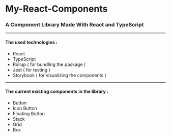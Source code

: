 # My-React-Components
### A Component Library Made With React and TypeScript

---

#### The used technologies : 
- React
- TypeScript
- Rollup ( for bundling the package )
- Jest ( for testing )
- Storybook ( for visualizing the components )

---

#### The current existing components in the library : 
- Button
- Icon Button
- Floating Button
- Stack
- Grid
- Box



